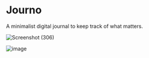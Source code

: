 # Journo

A minimalist digital journal to keep track of what matters.

![Screenshot (306)](https://github.com/ishankjena/journo/assets/62696808/f07f455c-a2c0-4763-ba32-529865e35b95)

![image](https://github.com/ishankjena/journo/assets/62696808/6b68b6d9-a6d4-4873-b4c2-3289270a1634)

